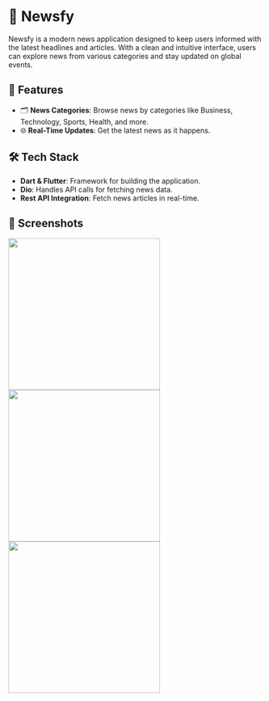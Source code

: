 # 📰 Newsfy

Newsfy is a modern news application designed to keep users informed with the latest headlines and articles. With a clean and intuitive interface, users can explore news from various categories and stay updated on global events.

## 🚀 Features

- 🗂️ **News Categories**: Browse news by categories like Business, Technology, Sports, Health, and more.
- 🌐 **Real-Time Updates**: Get the latest news as it happens.

## 🛠️ Tech Stack

- **Dart & Flutter**: Framework for building the application.
- **Dio**: Handles API calls for fetching news data.
- **Rest API Integration**: Fetch news articles in real-time.

## 📸 Screenshots
<div>
   <img src = "https://github.com/user-attachments/assets/280fc874-77f8-4796-ba48-ebd269b25b59" width = "300">
   <img src = "https://github.com/user-attachments/assets/41745d87-e38e-45c5-9e97-267d351c463f" width = "300">
   <img src = "https://github.com/user-attachments/assets/fe4ef227-3428-4e45-b1fc-9d5ea8bf3559" width = "300">
</div>
